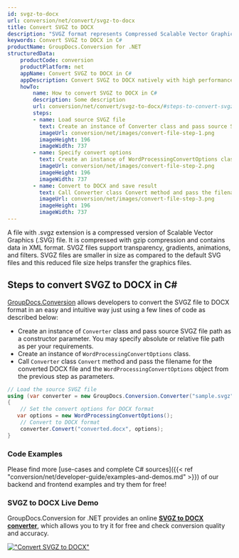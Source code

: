 ```yaml
---
id: svgz-to-docx
url: conversion/net/convert/svgz-to-docx
title: Convert SVGZ to DOCX
description: "SVGZ format represents Compressed Scalable Vector Graphics File with .svgz extension. Learn how to convert SVGZ to DOCX file programmatically in C# language using GroupDocs.Conversion for .NET library."
keywords: Convert SVGZ to DOCX in C#
productName: GroupDocs.Conversion for .NET
structuredData:
    productCode: conversion
    productPlatform: net
    appName: Convert SVGZ to DOCX in C#
    appDescription: Convert SVGZ to DOCX natively with high performance using C# language and server side GroupDocs.Conversion for .NET APIs, without the use of any software like Microsoft or Open Office.
    howTo:
        name: How to convert SVGZ to DOCX in C# 
        description: Some description
        url: conversion/net/convert/svgz-to-docx/#steps-to-convert-svgz-to-docx-in-c
        steps:
        - name: Load source SVGZ file 
          text: Create an instance of Converter class and pass source SVGZ file path as a constructor parameter. You may specify absolute or relative file path as per your requirements. 
          imageUrl: conversion/net/images/convert-file-step-1.png
          imageHeight: 196
          imageWidth: 737
        - name: Specify convert options 
          text: Create an instance of WordProcessingConvertOptions class.
          imageUrl: conversion/net/images/convert-file-step-2.png
          imageHeight: 196
          imageWidth: 737
        - name: Convert to DOCX and save result 
          text: Call Converter class Convert method and pass the filename for the converted HTML file and the WordProcessingConvertOptions object from the previous step as parameters.
          imageUrl: conversion/net/images/convert-file-step-3.png
          imageHeight: 196
          imageWidth: 737
---
```


A file with .svgz extension is a compressed version of Scalable Vector Graphics (.SVG) file. It is compressed with gzip compression and contains data in XML format. SVGZ files support transparency, gradients, animations, and filters. SVGZ files are smaller in size as compared to the default SVG files and this reduced file size helps transfer the graphics files.

## Steps to convert SVGZ to DOCX in C#

[GroupDocs.Conversion](https://products.groupdocs.com/conversion/net) allows developers to convert the SVGZ file to DOCX format in an easy and intuitive way just using a few lines of code as described below:

* Create an instance of `Converter` class and pass source SVGZ file path as a constructor parameter. You may specify absolute or relative file path as per your requirements. 
* Create an instance of `WordProcessingConvertOptions` class.
* Call `Converter` class `Convert` method and pass the filename for the converted DOCX file and the `WordProcessingConvertOptions` object from the previous step as parameters.

```csharp
// Load the source SVGZ file
using (var converter = new GroupDocs.Conversion.Converter("sample.svgz"))
{
    // Set the convert options for DOCX format
   var options = new WordProcessingConvertOptions();
    // Convert to DOCX format
    converter.Convert("converted.docx", options);
}
```

### Code Examples

Please find more [use-cases and complete C# sources]({{< ref "conversion/net/developer-guide/examples-and-demos.md" >}}) of our backend and frontend examples and try them for free!

### SVGZ to DOCX Live Demo

GroupDocs.Conversion for .NET provides an online [**SVGZ to DOCX converter**](https://products.groupdocs.app/conversion/svgz-to-docx), which allows you to try it for free and check conversion quality and accuracy.

[!["Convert SVGZ to DOCX"](conversion/net/images/convert-to-docx/convert-svgz-to-docx.png)](https://products.groupdocs.app/conversion/svgz-to-docx)